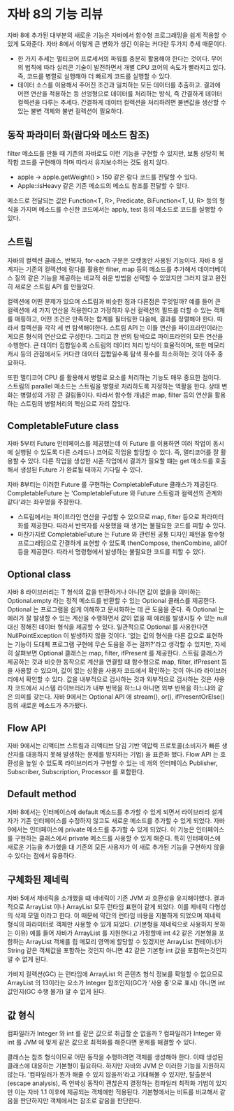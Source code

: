 # 자바 8의 기능 리뷰
자바 8에 추가된 대부분의 새로운 기능은 자바에서 함수형 프로그래밍을 쉽게 적용할 수 있게 도와준다.
자바 8에서 이렇게 큰 변화가 생긴 이유는 커다란 두가지 추세 때문이다.
- 한 가지 추세는 멀티코어 프로세서의 파워를 충분히 활용해야 한다는 것이다. 무어의 법칙에 따라 실리콘 기술이 발전하면서
  개별 CPU 코어의 속도가 빨라지고 있다. 즉, 코드를 병렬로 실행해야 더 빠르게 코드를 실행할 수 있다.
- 데이터 소스를 이용해서 주어진 조건과 일치하는 모든 데이터를 추출하고. 결과에 어떤 연산을 적용하는 등 선엉형으로 데이터를 처리하는 방식,
  즉 간결하게 데이터 컬렉션을 다루는 추세다. 간결하게 데이터 컬렉션을 처리하려면 불변값을 생산할 수 있는 불변 객체와 불변 컬렉션이 필요하다.

## 동작 파라미터 화(람다와 메소드 참조)
filter 메소드를 만들 때 기존의 자바로도 이런 기능을 구현할 수 있지만, 보통 상당히 복작합 코드를 구현해야 하며 따라서 유지보수하는 것도 쉽지 않다.
- apple -> apple.getWeight() > 150 같은 람다 코드를 전달할 수 있다.
- Apple::isHeavy 같은 기존 메소드의 메소드 참조를 전달할 수 있다.

메소드로 전달되는 값은 Function<T, R>, Predicate<T>, BiFunction<T, U, R> 등의 형식을 가지며 메소드를 수신한 코드에서는
apply, test 등의 메소드로 코드를 실행할 수 있다. 

## 스트림
자바의 컬렉션 클래스, 반복자, for-each 구문은 오랫동안 사용된 기능이다. 자바 8 설계자는 기존의 컬렉션에 람다를 활용한 filter, map 등의 메소드를
추가해서 데이터베이스 질의 같은 기능을 제공하는 비교적 쉬운 방법을 선택할 수 있었지만 그러지 않고 완전히 새로운 스트림 API 를 만들었다.

컬렉션에 어떤 문제가 있으며 스트림과 비슷한 점과 다른점은 무엇일까? 예를 들어 큰 컬렉션에 세 가지 연산을 적용한다고 가정하자
우선 컬렉션의 필드를 더할 수 있는 객체를 매핑하고, 어떤 조건은 만족하는 합계를 필터링한 다음에, 결과를 정렬해야 한다.
따라서 컬렉션을 각각 세 번 탐색해야한다. 스트림 API 는 이들 연산을 파이프라인이라는 게으른 형식의 연산으로 구성한다.
그리고 한 번의 탐색으로 파이프라인의 모든 연산을 수행한다. 큰 데이터 집합일수록 스트림의 데이터 처리 방식이 효율적이며,
또한 메모리 캐시 등의 관점에서도 커다란 데이터 집합일수록 탐색 횟수를 최소하하는 것이 아주 중요하다.

또한 멀티코어 CPU 를 활용해서 병렬로 요소를 처리하는 기능도 매우 중요한 점이다. 스트림의 parallel 메소드는 스트림을 병렬로 처리하도록 지정하는 역활을 한다.
상태 변화는 병렬성의 가장 큰 걸림돌이다. 따라서 함수형 개념은 map, filter 등의 연산을 활용하는 스트림의 병렬처리의 핵심으로 자리 잡았다.

## CompletableFuture class
자바 5부터 Future 인터페이스를 제공했는데 이 Future 를 이용하면 여러 작업이 동시에 실행될 수 있도록 다른 스레드나 코어로 작업을 할당할 수 있다.
즉, 멀티코어를 잘 활용할 수 있다. 다른 작업을 생성한 시존 작업에서 결과가 필요할 떄는 get 메소드를 호출해서 생성된 Future 가 완료될 때까지 기다릴 수 있다.

자바 8부터는 이러한 Future 를 구현하는 CompletableFuture 클래스가 제공된다. 
CompletableFuture 는 'CompletableFuture 와 Future 스트림과 컬렉션의 관계와 같다'랴는 좌우명을 주장한다.
- 스트림에서는 파이프라인 연산을 구성할 수 있으므로 map, filter 등으로 파라미터화를 제공한다. 
  따라서 반복자를 사용했을 때 생기는 불필요한 코드를 피할 수 있다.
- 마찬가지로 CompletableFuture 는 Future 와 관련된 공통 디자인 패턴을 함수형 프로그래밍으로 간결하게 표현할 수 있도록
  thenCompose, thenCombine, allOf 등을 제공한다. 따라서 명령형에서 발생하는 불필요한 코드를 피할 수 있다.

## Optional class
자바 8 라이브러리는 T 형식의 값을 반환하거나 아니면 값이 없을을 의미하는 Optional.empty 라는 정적 메소드를 반환할 수 있는 Optional<T> 클래스를 제공한다.
Optional<T> 는 프로그램을 쉽게 이해하고 문서화하는 데 큰 도움을 준다. 즉 Optional<T> 는 에러가 잘 발생할 수 있는 계산을 수행하면서
값이 없을 때 에러를 발생시킬 수 있는 null 대신 정해진 데이터 형식을 제공할 수 있다.  일관적으로 Optional<T> 를 사용한다면 NullPointException 이 발생하지 않을 것이다.
'없는 값의 형식을 다른 값으로 표현하는 기능이 도대체 프로그램 구현에 무슨 도움을 주는 걸까?'라고 생각할 수 있지만, 자세히 살펴보면 Optional<T> 클래스는
map, filter, ifPresent 를 제공한다. 스트림 클래스가 제공하는 것과 비슷한 동작으로 계산을 연결할 떄 함수형으로 map, filter, ifPresent 등을 사용할 수 있으며,
값이 없는 상황을 사용자 코드에서 확인하는 것이 아니라 라이브러리에서 확인할 수 있다. 값을 내부적으로 검사하는 것과 외부적으로 검사하는 것은 사용자 코드에서 
시스템 라이브러리가 내부 반복을 하느냐 아니면 외부 반복을 하느냐와 같은 의미를 갖는다. 
자바 9에서는 Optional API 에 stream(), or(), ifPresentOrElse() 등의 새로운 메소드가 추가됐다.

## Flow API 
자바 9에서는 리액티브 스트림과 리액티브 당김 기반 역압력 프로토콜(소비자가 빠른 생산자를 대응하지 못해 발생하는 문제를 방지하는 기법) 을 표준화 했다.
Flow API 는 호환성을 높일 수 있도록 라이브러리가 구현할 수 있는 네 개의 인터페이스 Publisher, Subscriber, Subscription, Processor 를 포함한다.

## Default method
자바 8에서는 인터페이스에 default 메소드를 추가할 수 있게 되면서 라이브러리 설계자가 기존 인터페이스를 수정하지 않고도 새로운 메소드를 추가할 수 있게 되었다.
자바 9에서는 인터페이스에 private 메소드를 추가할 수 있게 되었다. 이 기능은 인터페이스를 구현하는 클래스에서 private 메소드를 사용할 수 있게 해준다.
특히 인터페이스에 새로운 기능을 추가했을 대 기존의 모든 사용자가 이 새로 추가된 기능을 구현하지 않을 수 있다는 점에서 유용하다.

## 구체화된 제네릭
자바 5에서 제네릭을 소개했을 떄 네네릭이 기존 JVM 과 호환성을 유지해야했다. 결과적으로 ArrayList<String> 이나 ArrayList<Integer> 모두 런타임 표현이 같게 되었다.
이를 제네릭 다형성의 삭제 모델 이라고 한다. 이 때문에 약간의 런타임 비용을 지불하게 되었으며 제네릭 형식의 파라미터로 객체만 사용할 수 있게 되었다.
(기본형을 제네릭으로 사용하지 못하는 이유) 예를 들어 자바가 ArrayList<int> 를 지원한다고 가정할때 int 42 같은 기본형을 포함하는 ArrayList 객체를
힙 메모리 영역에 할당할 수 있겠지만 ArrayList 컨테이너가 String 같은 객체값을 포함하는 것인지 아니면 42 같은 기본형 int 값을 포함하는것인지 알 수 없게 된다.

가비지 컬렉션(GC) 는 런타임에 ArrayList 의 콘텐츠 형식 정보를 확일할 수 없으므로 ArrayList 의 13이라는 요소가 Integer 참조인지(GC가 '사용 중'으로 표시) 
아니면 int 값인지(GC 수행 불가) 알 수 없게 된다.

## 값 형식
컴파일러가 Integer 와 int 를 같은 값으로 취급할 순 없을까 ?
컴파일러가 Integer 와 int 를 JVM 에 맞게 같은 값으로 최적화를 해준다면 문제를 해결할 수 있다.

클래스는 참조 형식이므로 어떤 동작을 수행하려면 객체를 생성해야 한다. 이때 생성된 클래스에 대응하는 기본형이 필요하다.
하지만 자바와 JVM 은 이러한 기능을 지원하지 않는다. '컴파일러가 뭔가 해줄 수 있지 않을까'라고 기대해볼 수 있지만, 
탈출분석(escape analysis), 즉 언박싱 동작이 괜찮은지 결정하는 컴파일러 최적화 기법이 있지만 이는 자바 1.1 이후에 제공되는 객체에만 적용된다.
기본형에서는 비트를 비교해서 같음을 판단하지만 객체에서는 참조로 같음을 판단한다.

